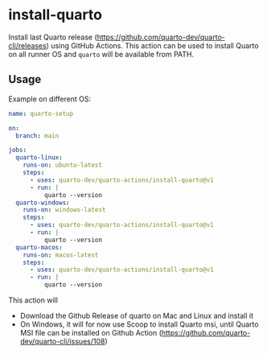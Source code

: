 # install-quarto

Install last Quarto release (https://github.com/quarto-dev/quarto-cli/releases) using GitHub Actions. This action can be used to install Quarto on all runner OS and `quarto` will be available from PATH.

## Usage

Example on different OS:

```yaml
name: quarto-setup

on: 
  branch: main

jobs:
  quarto-linux:
    runs-on: ubuntu-latest
    steps:
      - uses: quarto-dev/quarto-actions/install-quarto@v1
      - run: |
          quarto --version
  quarto-windows:
    runs-on: windows-latest
    steps:
      - uses: quarto-dev/quarto-actions/install-quarto@v1
      - run: |
          quarto --version
  quarto-macos:
    runs-on: macos-latest
    steps:
      - uses: quarto-dev/quarto-actions/install-quarto@v1
      - run: |
          quarto --version
```

This action will 

* Download the Github Release of quarto on Mac and Linux and install it
* On Windows, it will for now use Scoop to install Quarto msi, until Quarto MSI file can be installed on Github Action (https://github.com/quarto-dev/quarto-cli/issues/108)
